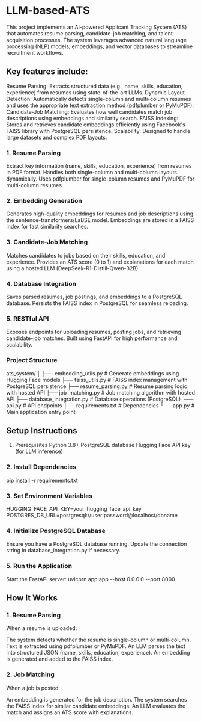 # LLM-based-ATS
This project implements an AI-powered Applicant Tracking System (ATS) that automates resume parsing, candidate-job matching, and talent acquisition processes. The system leverages advanced natural language processing (NLP) models, embeddings, and vector databases to streamline recruitment workflows.

## Key features include:

Resume Parsing: Extracts structured data (e.g., name, skills, education, experience) from resumes using state-of-the-art LLMs.
Dynamic Layout Detection: Automatically detects single-column and multi-column resumes and uses the appropriate text extraction method (pdfplumber or PyMuPDF).
Candidate-Job Matching: Evaluates how well candidates match job descriptions using embeddings and similarity search.
FAISS Indexing: Stores and retrieves candidate embeddings efficiently using Facebook's FAISS library with PostgreSQL persistence.
Scalability: Designed to handle large datasets and complex PDF layouts.

### 1. Resume Parsing
Extract key information (name, skills, education, experience) from resumes in PDF format.
Handles both single-column and multi-column layouts dynamically.
Uses pdfplumber for single-column resumes and PyMuPDF for multi-column resumes.
### 2. Embedding Generation
Generates high-quality embeddings for resumes and job descriptions using the sentence-transformers/LaBSE model.
Embeddings are stored in a FAISS index for fast similarity searches.
### 3. Candidate-Job Matching
Matches candidates to jobs based on their skills, education, and experience.
Provides an ATS score (0 to 1) and explanations for each match using a hosted LLM (DeepSeek-R1-Distill-Qwen-32B).
### 4. Database Integration
Saves parsed resumes, job postings, and embeddings to a PostgreSQL database.
Persists the FAISS index in PostgreSQL for seamless reloading.
### 5. RESTful API
Exposes endpoints for uploading resumes, posting jobs, and retrieving candidate-job matches.
Built using FastAPI for high performance and scalability.


### Project Structure

ats_system/
│
├── embedding_utils.py      # Generate embeddings using Hugging Face models
├── faiss_utils.py          # FAISS index management with PostgreSQL persistence
├── resume_parsing.py       # Resume parsing logic with hosted API
├── job_matching.py         # Job matching algorithm with hosted API
├── database_integration.py # Database operations (PostgreSQL)
├── api.py                  # API endpoints
├── requirements.txt        # Dependencies
└── app.py                  # Main application entry point


## Setup Instructions
1. Prerequisites
Python 3.8+
PostgreSQL database
Hugging Face API key (for LLM inference)

### 2. Install Dependencies
pip install -r requirements.txt

### 3. Set Environment Variables
HUGGING_FACE_API_KEY=your_hugging_face_api_key
POSTGRES_DB_URL=postgresql://user:password@localhost/dbname

### 4. Initialize PostgreSQL Database
Ensure you have a PostgreSQL database running. Update the connection string in database_integration.py if necessary.

### 5. Run the Application
Start the FastAPI server:
uvicorn app:app --host 0.0.0.0 --port 8000

## How It Works
### 1. Resume Parsing
When a resume is uploaded:

The system detects whether the resume is single-column or multi-column.
Text is extracted using pdfplumber or PyMuPDF.
An LLM parses the text into structured JSON (name, skills, education, experience).
An embedding is generated and added to the FAISS index.
### 2. Job Matching
When a job is posted:

An embedding is generated for the job description.
The system searches the FAISS index for similar candidate embeddings.
An LLM evaluates the match and assigns an ATS score with explanations.






